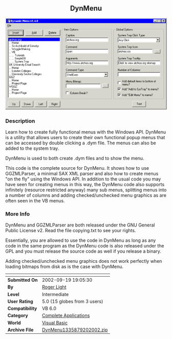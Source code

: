 ﻿<div align="center">

## DynMenu

<img src="dyneditor.png">
</div>

### Description

Learn how to create fully functional menus with the Windows API. DynMenu is a utility that allows users to create their own functional popup menus that can be accessed by double clicking a .dym file. The menus can also be added to the system tray.

DynMenu is used to both create .dym files and to show the menu.

This code is the complete source for DynMenu. It shows how to use GGZMLParser, a minimal SAX XML parser and also how to create menus "on the fly" using the Windows API. In addition to the usual code you may have seen for creating menus in this way, the DynMenu code also supports infinitely (resource restricted anyway) many sub menus, splitting menus into a number of columns and adding checked/unchecked menu graphics as are often seen in the VB menus.
 
### More Info
 
DynMenu and GGZMLParser are both released under the GNU General Public License v2. Read the file copying.txt to see your rights.

Essentially, you are allowed to use the code in DynMenu as long as any code in the same program as the DynMenu code is also released under the GPL and you must release the source code as well if you release a binary.

Adding checked/unchecked menu graphics does not work perfectly when loading bitmaps from disk as is the case with DynMenu.


<span>             |<span>
---                |---
**Submitted On**   |2002-09-19 19:05:30
**By**             |[Roger Light](https://github.com/Planet-Source-Code/PSCIndex/blob/master/ByAuthor/roger-light.md)
**Level**          |Intermediate
**User Rating**    |5.0 (15 globes from 3 users)
**Compatibility**  |VB 6\.0
**Category**       |[Complete Applications](https://github.com/Planet-Source-Code/PSCIndex/blob/master/ByCategory/complete-applications__1-27.md)
**World**          |[Visual Basic](https://github.com/Planet-Source-Code/PSCIndex/blob/master/ByWorld/visual-basic.md)
**Archive File**   |[DynMenu1335879202002\.zip](https://github.com/Planet-Source-Code/roger-light-dynmenu__1-38703/archive/master.zip)








